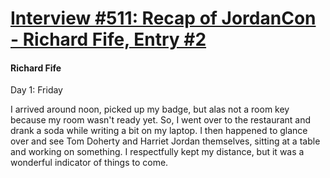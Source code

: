 # [Interview #511: Recap of JordanCon - Richard Fife, Entry #2](https://www.theoryland.com/intvmain.php?i=511#2)

#### Richard Fife

Day 1: Friday

I arrived around noon, picked up my badge, but alas not a room key because my room wasn't ready yet. So, I went over to the restaurant and drank a soda while writing a bit on my laptop. I then happened to glance over and see Tom Doherty and Harriet Jordan themselves, sitting at a table and working on something. I respectfully kept my distance, but it was a wonderful indicator of things to come.

